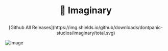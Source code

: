 # <p align="center">🌠 Imaginary</p>
<p align="center">[Github All Releases](https://img.shields.io/github/downloads/dontpanic-studios/imaginary/total.svg)</p>

![image](https://github.com/dontpanic-studios/imaginary/assets/89384053/83052549-1d92-45e3-8a05-b7f84e81b191)

